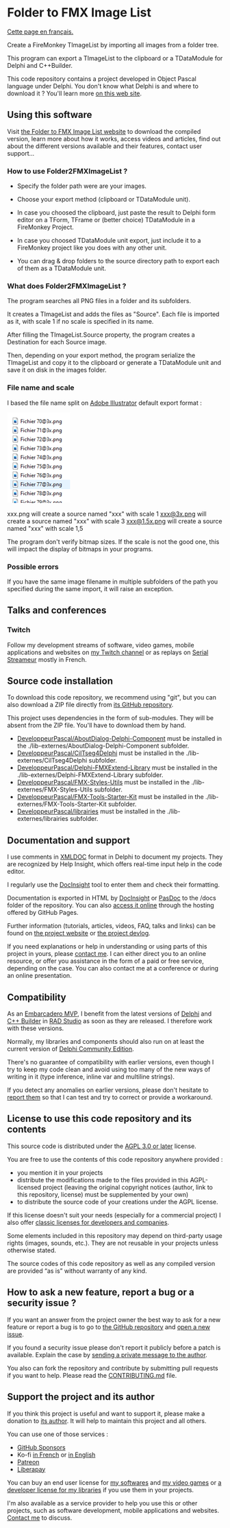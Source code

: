 # Folder to FMX Image List

[Cette page en français.](LISEZMOI.md)

Create a FireMonkey TImageList by importing all images from a folder tree.

This program can export a TImageList to the clipboard or a TDataModule for Delphi and C++Builder.

This code repository contains a project developed in Object Pascal language under Delphi. You don't know what Delphi is and where to download it ? You'll learn more [on this web site](https://delphi-resources.developpeur-pascal.fr/).

## Using this software

Visit [the Folder to FMX Image List website](https://folder2fmximagelist.olfsoftware.fr) to download the compiled version, learn more about how it works, access videos and articles, find out about the different versions available and their features, contact user support...

### How to use Folder2FMXImageList ?

* Specify the folder path were are your images.

* Choose your export method (clipboard or TDataModule unit).

* In case you choosed the clipboard, just paste the result to Delphi form editor on a TForm, TFrame or (better choice) TDataModule in a FireMonkey Project.

* In case you choosed TDataModule unit export, just include it to a FireMonkey project like you does with any other unit.

* You can drag & drop folders to the source directory path to export each of them as a TDataModule unit.

### What does Folder2FMXImageList ?

The program searches all PNG files in a folder and its subfolders.

It creates a TImageList and adds the files as "Source". Each file is imported as it, with scale 1 if no scale is specified in its name.

After filling the TImageList.Source property, the program creates a Destination for each Source image.

Then, depending on your export method, the program serialize the TImageList and copy it to the clipboard or generate a TDataModule unit and save it on disk in the images folder.

### File name and scale

I based the file name split on [Adobe Illustrator](https://vasur.fr/illustrator) default export format :

![Adobe Illustrator homothetic export sample](https://github.com/DeveloppeurPascal/Folder2FMXImageList/raw/main/screen-captures/04-FilesForHomotheticExport.png)

xxx.png will create a source named "xxx" with scale 1
xxx@3x.png will create a source named "xxx" with scale 3
xxx@1.5x.png will create a source named "xxx" with scale 1,5

The program don't verify bitmap sizes. If the scale is not the good one, this will impact the display of bitmaps in your programs.

### Possible errors

If you have the same image filename in multiple subfolders of the path you specified during the same import, it will raise an exception.

## Talks and conferences

### Twitch

Follow my development streams of software, video games, mobile applications and websites on [my Twitch channel](https://www.twitch.tv/patrickpremartin) or as replays on [Serial Streameur](https://serialstreameur.fr) mostly in French.

## Source code installation

To download this code repository, we recommend using "git", but you can also download a ZIP file directly from [its GitHub repository](https://github.com/DeveloppeurPascal/Folder2FMXImageList).

This project uses dependencies in the form of sub-modules. They will be absent from the ZIP file. You'll have to download them by hand.

* [DeveloppeurPascal/AboutDialog-Delphi-Component](https://github.com/DeveloppeurPascal/AboutDialog-Delphi-Component) must be installed in the ./lib-externes/AboutDialog-Delphi-Component subfolder.
* [DeveloppeurPascal/CilTseg4Delphi](https://github.com/DeveloppeurPascal/CilTseg4Delphi) must be installed in the ./lib-externes/CilTseg4Delphi subfolder.
* [DeveloppeurPascal/Delphi-FMXExtend-Library](https://github.com/DeveloppeurPascal/Delphi-FMXExtend-Library) must be installed in the ./lib-externes/Delphi-FMXExtend-Library subfolder.
* [DeveloppeurPascal/FMX-Styles-Utils](https://github.com/DeveloppeurPascal/FMX-Styles-Utils) must be installed in the ./lib-externes/FMX-Styles-Utils subfolder.
* [DeveloppeurPascal/FMX-Tools-Starter-Kit](https://github.com/DeveloppeurPascal/FMX-Tools-Starter-Kit) must be installed in the ./lib-externes/FMX-Tools-Starter-Kit subfolder.
* [DeveloppeurPascal/librairies](https://github.com/DeveloppeurPascal/librairies) must be installed in the ./lib-externes/librairies subfolder.

## Documentation and support

I use comments in [XMLDOC](https://docwiki.embarcadero.com/RADStudio/en/XML_Documentation_Comments) format in Delphi to document my projects. They are recognized by Help Insight, which offers real-time input help in the code editor.

I regularly use the [DocInsight](https://devjetsoftware.com/products/documentation-insight/) tool to enter them and check their formatting.

Documentation is exported in HTML by [DocInsight](https://devjetsoftware.com/products/documentation-insight/) or [PasDoc](https://pasdoc.github.io) to the /docs folder of the repository. You can also [access it online](https://developpeurpascal.github.io/Folder2FMXImageList) through the hosting offered by GitHub Pages.

Further information (tutorials, articles, videos, FAQ, talks and links) can be found on [the project website](https://folder2fmximagelist.olfsoftware.fr) or [the project devlog](https://developpeur-pascal.fr/folder2fmximagelist.html).

If you need explanations or help in understanding or using parts of this project in yours, please [contact me](https://developpeur-pascal.fr/nous-contacter.php). I can either direct you to an online resource, or offer you assistance in the form of a paid or free service, depending on the case. You can also contact me at a conference or during an online presentation.

## Compatibility

As an [Embarcadero MVP](https://www.embarcadero.com/resources/partners/mvp-directory), I benefit from the latest versions of [Delphi](https://www.embarcadero.com/products/delphi) and [C++ Builder](https://www.embarcadero.com/products/cbuilder) in [RAD Studio](https://www.embarcadero.com/products/rad-studio) as soon as they are released. I therefore work with these versions.

Normally, my libraries and components should also run on at least the current version of [Delphi Community Edition](https://www.embarcadero.com/products/delphi/starter).

There's no guarantee of compatibility with earlier versions, even though I try to keep my code clean and avoid using too many of the new ways of writing in it (type inference, inline var and multiline strings).

If you detect any anomalies on earlier versions, please don't hesitate to [report them](https://github.com/DeveloppeurPascal/Folder2FMXImageList/issues) so that I can test and try to correct or provide a workaround.

## License to use this code repository and its contents

This source code is distributed under the [AGPL 3.0 or later](https://choosealicense.com/licenses/agpl-3.0/) license.

You are free to use the contents of this code repository anywhere provided :
* you mention it in your projects
* distribute the modifications made to the files provided in this AGPL-licensed project (leaving the original copyright notices (author, link to this repository, license) must be supplemented by your own)
* to distribute the source code of your creations under the AGPL license.

If this license doesn't suit your needs (especially for a commercial project) I also offer [classic licenses for developers and companies](https://folder2fmximagelist.olfsoftware.fr).

Some elements included in this repository may depend on third-party usage rights (images, sounds, etc.). They are not reusable in your projects unless otherwise stated.

The source codes of this code repository as well as any compiled version are provided “as is” without warranty of any kind.

## How to ask a new feature, report a bug or a security issue ?

If you want an answer from the project owner the best way to ask for a new feature or report a bug is to go to [the GitHub repository](https://github.com/DeveloppeurPascal/Folder2FMXImageList) and [open a new issue](https://github.com/DeveloppeurPascal/Folder2FMXImageList/issues).

If you found a security issue please don't report it publicly before a patch is available. Explain the case by [sending a private message to the author](https://developpeur-pascal.fr/nous-contacter.php).

You also can fork the repository and contribute by submitting pull requests if you want to help. Please read the [CONTRIBUTING.md](CONTRIBUTING.md) file.

## Support the project and its author

If you think this project is useful and want to support it, please make a donation to [its author](https://github.com/DeveloppeurPascal). It will help to maintain this project and all others.

You can use one of those services :

* [GitHub Sponsors](https://github.com/sponsors/DeveloppeurPascal)
* Ko-fi [in French](https://ko-fi.com/patrick_premartin_fr) or [in English](https://ko-fi.com/patrick_premartin_en)
* [Patreon](https://www.patreon.com/patrickpremartin)
* [Liberapay](https://liberapay.com/PatrickPremartin)

You can buy an end user license for [my softwares](https://lic.olfsoftware.fr/products.php?lng=en) and [my video games](https://lic.gamolf.fr/products.php?lng=en) or [a developer license for my libraries](https://lic.developpeur-pascal.fr/products.php?lng=en) if you use them in your projects.

I'm also available as a service provider to help you use this or other projects, such as software development, mobile applications and websites. [Contact me](https://vasur.fr/about) to discuss.
